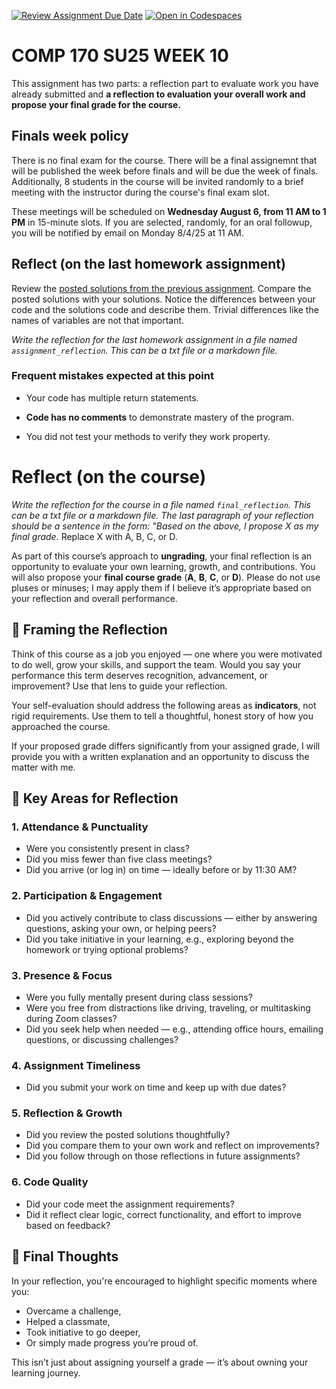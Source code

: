 [![Review Assignment Due Date](https://classroom.github.com/assets/deadline-readme-button-22041afd0340ce965d47ae6ef1cefeee28c7c493a6346c4f15d667ab976d596c.svg)](https://classroom.github.com/a/7VoDtmFc)
[![Open in Codespaces](https://classroom.github.com/assets/launch-codespace-2972f46106e565e64193e422d61a12cf1da4916b45550586e14ef0a7c637dd04.svg)](https://classroom.github.com/open-in-codespaces?assignment_repo_id=20012471)

# COMP 170 SU25 WEEK 10

This assignment has two parts: a reflection part to evaluate work you have already submitted and **a reflection to evaluation your overall work and propose your final grade for the course.**


## Finals week policy

There is no final exam for the course. There will be a final assignemnt that will be published the week before finals and will be due the week of finals. Additionally, 8 students in the course will be invited randomly to a brief meeting with the instructor during the course's final exam slot. 

These meetings will be scheduled on **Wednesday August 6, from 11 AM to 1 PM** in 15-minute slots. If you are selected, randomly, for an oral followup, you will be notified by email on Monday 8/4/25 at 11 AM.



## Reflect (on the last homework assignment)

Review the [posted solutions from the previous assignment](./solutions_week09.py). Compare the posted solutions with your solutions. Notice the differences between your code and the solutions code and describe them. Trivial differences like the names of variables are not that important.

*Write the reflection for the last homework assignment in a file named `assignment_reflection`. This can be a txt file or a markdown file.*

### Frequent mistakes expected at this point

* Your code has multiple return statements.

* **Code has no comments** to demonstrate mastery of the program.

* You did not test your methods to verify they work property.


# Reflect (on the course)

*Write the reflection for the course in a file named `final_reflection`. This can be a txt file or a markdown file. The last paragraph of your reflection should be a sentence in the form: "Based on the above, I propose X as my final grade.* Replace X with A, B, C, or D.

As part of this course’s approach to **ungrading**, your final reflection is an opportunity to evaluate your own learning, growth, and contributions. You will also propose your **final course grade** (**A**, **B**, **C**, or **D**). Please do not use pluses or minuses; I may apply them if I believe it’s appropriate based on your reflection and overall performance.


## 🧠 Framing the Reflection

Think of this course as a job you enjoyed — one where you were motivated to do well, grow your skills, and support the team. Would you say your performance this term deserves recognition, advancement, or improvement? Use that lens to guide your reflection.

Your self-evaluation should address the following areas as **indicators**, not rigid requirements. Use them to tell a thoughtful, honest story of how you approached the course.

If your proposed grade differs significantly from your assigned grade, I will provide you with a written explanation and an opportunity to discuss the matter with me.


## 📌 Key Areas for Reflection

### 1. Attendance & Punctuality
- Were you consistently present in class?
- Did you miss fewer than five class meetings?
- Did you arrive (or log in) on time — ideally before or by 11:30 AM?

### 2. Participation & Engagement
- Did you actively contribute to class discussions — either by answering questions, asking your own, or helping peers?
- Did you take initiative in your learning, e.g., exploring beyond the homework or trying optional problems?

### 3. Presence & Focus
- Were you fully mentally present during class sessions?
- Were you free from distractions like driving, traveling, or multitasking during Zoom classes?
- Did you seek help when needed — e.g., attending office hours, emailing questions, or discussing challenges?

### 4. Assignment Timeliness
- Did you submit your work on time and keep up with due dates?

### 5. Reflection & Growth
- Did you review the posted solutions thoughtfully?
- Did you compare them to your own work and reflect on improvements?
- Did you follow through on those reflections in future assignments?

### 6. Code Quality
- Did your code meet the assignment requirements?
- Did it reflect clear logic, correct functionality, and effort to improve based on feedback?


## 📣 Final Thoughts

In your reflection, you're encouraged to highlight specific moments where you:
- Overcame a challenge,
- Helped a classmate,
- Took initiative to go deeper,
- Or simply made progress you’re proud of.

This isn’t just about assigning yourself a grade — it’s about owning your learning journey.
